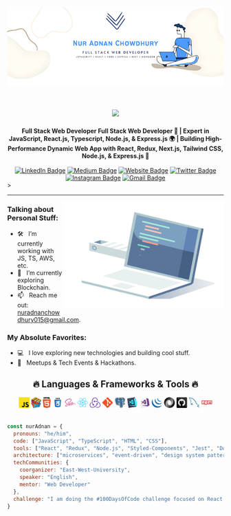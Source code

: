 <img align=”right” alt=”Coding” width=”400” src="./nur_adnan.png"/>

<h1 align="center">
  <a href="https://git.io/typing-svg">
    <img src="https://readme-typing-svg.herokuapp.com/?lines=Hello,+There!+👋;I+am+Nur+Adnan....;Nice+to+meet+you!&center=true&size=30">
  </a>
</h1>

<div align="center">
  <strong>Full Stack Web Developer
Full Stack Web Developer 👋 | Expert in JavaScript, React.js, Typescript, Node.js, & Express.js 🌍 | Building High-Performance Dynamic Web App with React, Redux, Next.js, Tailwind CSS, Node.js, & Express.js 🎨 </strong>
</div>
<br/>
<div align="center">
  <a href="https://www.linkedin.com/in/nur-adnan/"><img src="https://img.shields.io/badge/-LinkedIn-0077B5?style=flat&logo=Linkedin&logoColor=white" alt="LinkedIn Badge"/></a>
  <a href="https://medium.com/@nur-adnan"><img src="https://img.shields.io/badge/-Medium-000000?style=flat&logo=Medium&logoColor=white" alt="Medium Badge"/></a>
  <a href="https://"><img src="https://img.shields.io/badge/-Website-47CCCC?style=flat&logo=Google-Chrome&logoColor=white" alt="Website Badge"/></a>
  <a href="https://x.com/NurAdnanChowdhu"><img src="https://img.shields.io/badge/-Twitter-1DA1F2?style=flat&logo=Twitter&logoColor=white" alt="Twitter Badge"/></a>
  <a href="https://instagram.com/nur_adnan"><img src="https://img.shields.io/badge/-Instagram-E4405F?style=flat&logo=Instagram&logoColor=white" alt="Instagram Badge"/></a>
  <a href="mailto:nuradnanchowdhury015@gmail.com"><img src="https://img.shields.io/badge/-Gmail-D14836?style=flat&logo=Gmail&logoColor=white" alt="Gmail Badge"/></a>
</div>
>
<hr/>
<img align="right" height="250" width="375" alt="" src="./gifs/10_coding_dribbble.gif" />

### Talking about Personal Stuff:

- 🛠 &nbsp; I’m currently working with JS, TS, AWS, etc.
- 🚀 &nbsp; I’m currently exploring Blockchain.
- 📫 &nbsp; Reach me out: nuradnanchowdhury015@gmail.com.

### My Absolute Favorites:
- 💻 &nbsp; I love exploring new technologies and building cool stuff.
- 🍕 &nbsp; Meetups & Tech Events & Hackathons.

<h2 align="center">🔥 Languages & Frameworks & Tools 🔥</h2>

<div align="center">
  <code><img title="Javascript" height="25" src="images/javascript.svg"></code>
  <code><img title="Problem Solving" height="25" src="images/problemSolving.png"></code>
  <code><img title="HTML5" height="25" src="images/html5.svg"></code>
  <code><img title="CSS" height="25" src="images/css.svg"></code>
  <code><img title="SASS" height="25" src="images/sass.svg"></code>
  <code><img title="React" height="25" src="images/react-original.svg"></code>
  <code><img title="Redux" height="25" src="images/redux.svg"></code>
  <code><img title="Git" height="25" src="images/git-original.svg"></code>
  <code><img title="PostgreSQL" height="25" src="images/postgresql.svg"></code>
  <code><img title="Visual Studio Code" height="25" src="images/vscode.png"></code>
  <code><img title="Microsoft Visual Studio" height="25" src="images/visualstudio.png"></code>
  <code><img title="JQuery" height="25" src="images/jquery-original.svg"></code>
  <code><img title="JSON" height="25" src="images/json.svg"></code>
  <code><img title="GitHub" height="25" src="images/github.svg"></code>
  <code><img title="MySQL" height="25" src="images/mysql.svg"></code>
  <code><img title="npm" height="25" src="images/npm.svg"></code>
</div>

<br/>

```javascript
const nurAdnan = {
  pronouns: "he/him",
  code: ["JavaScript", "TypeScript", "HTML", "CSS"],
  tools: ["React", "Redux", "Node.js", "Styled-Components", "Jest", "Docker"],
  architecture: ["microservices", "event-driven", "design system pattern"],
  techCommunities: {
    coorganizer: "East-West-University",
    speaker: "English",
    mentor: "Web Developer"
  },
  challenge: "I am doing the #100DaysOfCode challenge focused on React and TypeScript"
}
```


